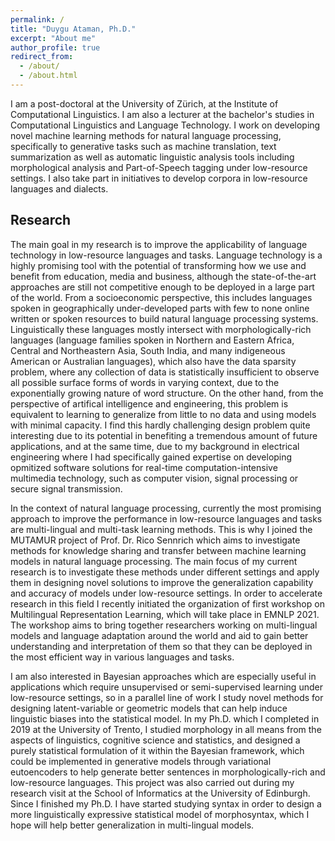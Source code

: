 ```yaml
---
permalink: /
title: "Duygu Ataman, Ph.D."
excerpt: "About me"
author_profile: true
redirect_from: 
  - /about/
  - /about.html
---
```


I am a post-doctoral at the University of Zürich, at the Institute of Computational Linguistics. I am also a lecturer at the bachelor's studies in Computational Linguistics and Language Technology. I work on developing novel machine learning methods for natural language processing, specifically to generative tasks such as machine translation, text summarization as well as automatic linguistic analysis tools including morphological analysis and Part-of-Speech tagging under low-resource settings. I also take part in initiatives to develop corpora in low-resource languages and dialects.

Research
------
The main goal in my research is to improve the applicability of language technology in low-resource languages and tasks. Language technology is a highly promising tool with the potential of transforming how we use and benefit from education, media and business, although the state-of-the-art approaches are still not competitive enough to be deployed in a large part of the world. From a socioeconomic perspective, this includes languages spoken in geographically under-developed parts with few to none online written or spoken resources to build natural language processing systems. Linguistically these languages mostly intersect with morphologically-rich languages (language families spoken in Northern and Eastern Africa, Central and Northeastern Asia, South India, and many indigeneous American or Australian languages), which also have the data sparsity problem, where any collection of data is statistically insufficient to observe all possible surface forms of words in varying context, due to the exponentially growing nature of word structure. On the other hand, from the perspective of artifical intelligence and engineering, this problem is equivalent to learning to generalize from little to no data and using models with minimal capacity. I find this hardly challenging design problem quite interesting due to its potential in benefiting a tremendous amount of future applications, and at the same time, due to my background in electrical engineering where I had specifically gained expertise on developing opmitized software solutions for real-time computation-intensive multimedia technology, such as computer vision, signal processing or secure signal transmission.

In the context of natural language processing, currently the most promising approach to improve the performance in low-resource languages and tasks are multi-lingual and multi-task learning methods. This is why I joined the MUTAMUR project of Prof. Dr. Rico Sennrich which aims to investigate methods for knowledge sharing and transfer between machine learning models in natural language processing. The main focus of my current research is to investigate these methods under different settings and apply them in designing novel solutions to improve the generalization capability and accuracy of models under low-resource settings. In order to accelerate research in this field I recently initiated the organization of first workshop on Multilingual Representation Learning, which will take place in EMNLP 2021. The workshop aims to bring together researchers working on multi-lingual models and language adaptation around the world and aid to gain better understanding and interpretation of them so that they can be deployed in the most efficient way in various languages and tasks.

I am also interested in Bayesian approaches which are especially useful in applications which require unsupervised or semi-supervised learning under low-resource settings, so in a parallel line of work I study novel methods for designing latent-variable or geometric models that can help induce linguistic biases into the statistical model. In my Ph.D. which I completed in 2019 at the University of Trento, I studied morphology in all means from the aspects of linguistics, cognitive science and statistics, and designed a purely statistical formulation of it within the Bayesian framework, which could be implemented in generative models through variational eutoencoders to help generate better sentences in morphologically-rich and low-resource languages. This project was also carried out during my research visit at the School of Informatics at the University of Edinburgh. Since I finished my Ph.D. I have started studying syntax in order to design a more linguistically expressive statistical model of morphosyntax, which I hope will help better generalization in multi-lingual models.










